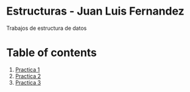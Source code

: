 # Estructuras - Juan Luis Fernandez
Trabajos de estructura de datos
# Table of contents
1. [Practica 1](https://github.com/Tuki1077/Estructuras/tree/main/Practica1)
2. [Practica 2](https://github.com/Tuki1077/Estructuras/tree/main/Practica%202)
3. [Practica 3](https://github.com/Tuki1077/Estructuras/tree/main/Practica%203)
